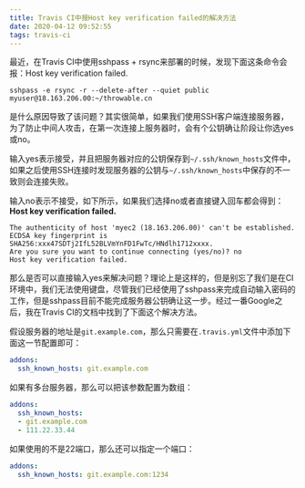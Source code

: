```yaml
---
title: Travis CI中报Host key verification failed的解决方法
date: 2020-04-12 09:52:55
tags: travis-ci
---
```


最近，在Travis CI中使用sshpass + rsync来部署的时候，发现下面这条命令会报：Host key verification failed.

```text
sshpass -e rsync -r --delete-after --quiet public myuser@18.163.206.00:~/throwable.cn
```

是什么原因导致了该问题？其实很简单，如果我们使用SSH客户端连接服务器，为了防止中间人攻击，在第一次连接上服务器时，会有个公钥确让阶段让你选yes或no。

输入yes表示接受，并且把服务器对应的公钥保存到`~/.ssh/known_hosts`文件中，如果之后使用SSH连接时发现服务器的公钥与`~/.ssh/known_hosts`中保存的不一致则会连接失败。

输入no表示不接受，如下所示，如果我们选择no或者直接键入回车都会得到：**Host key verification failed.**

```text
The authenticity of host 'myec2 (18.163.206.00)' can't be established.
ECDSA key fingerprint is SHA256:xxx47SDTj2IfL52BLVmYnFD1FwTc/HNdlh1712xxxx.
Are you sure you want to continue connecting (yes/no)? no
Host key verification failed.
```

那么是否可以直接输入yes来解决问题？理论上是这样的，但是别忘了我们是在CI环境中，我们无法使用键盘，尽管我们已经使用了sshpass来完成自动输入密码的工作，但是sshpass目前不能完成服务器公钥确让这一步。经过一番Google之后，我在Travis CI的文档中找到了下面这个解决方法。

假设服务器的地址是`git.example.com`，那么只需要在`.travis.yml`文件中添加下面这一节配置即可：

```yml
addons:
  ssh_known_hosts: git.example.com
```

如果有多台服务器，那么可以把该参数配置为数组：

```yml
addons:
  ssh_known_hosts:
  - git.example.com
  - 111.22.33.44
```

如果使用的不是22端口，那么还可以指定一个端口：

```yml
addons:
  ssh_known_hosts: git.example.com:1234
```

